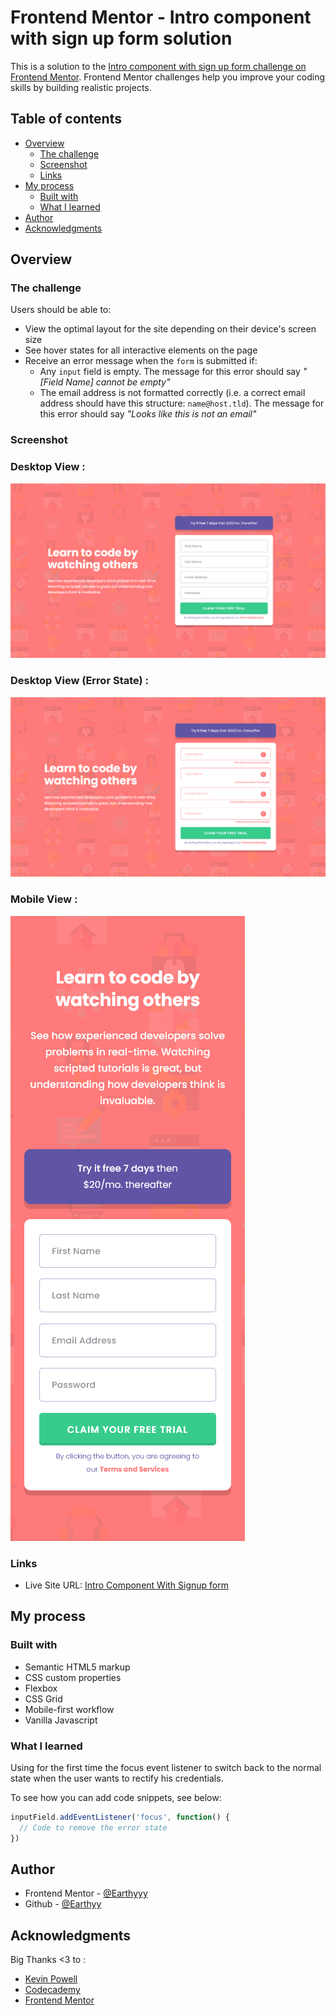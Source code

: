 # Frontend Mentor - Intro component with sign up form solution

This is a solution to the [Intro component with sign up form challenge on Frontend Mentor](https://www.frontendmentor.io/challenges/intro-component-with-signup-form-5cf91bd49edda32581d28fd1). Frontend Mentor challenges help you improve your coding skills by building realistic projects. 

## Table of contents

- [Overview](#overview)
  - [The challenge](#the-challenge)
  - [Screenshot](#screenshot)
  - [Links](#links)
- [My process](#my-process)
  - [Built with](#built-with)
  - [What I learned](#what-i-learned)
- [Author](#author)
- [Acknowledgments](#acknowledgments)



## Overview

### The challenge

Users should be able to:

- View the optimal layout for the site depending on their device's screen size
- See hover states for all interactive elements on the page
- Receive an error message when the `form` is submitted if:
  - Any `input` field is empty. The message for this error should say *"[Field Name] cannot be empty"*
  - The email address is not formatted correctly (i.e. a correct email address should have this structure: `name@host.tld`). The message for this error should say *"Looks like this is not an email"*

### Screenshot


### Desktop View :
![](./desktop-view.png)

### Desktop View (Error State) :
![](./desktop-view-error.png)

### Mobile View :
![](./mobile-view.png)




### Links


- Live Site URL: [Intro Component With Signup form](https://earthyy-intro-component-with-signup.netlify.app/)

## My process

### Built with

- Semantic HTML5 markup
- CSS custom properties
- Flexbox
- CSS Grid
- Mobile-first workflow
- Vanilla Javascript



### What I learned

Using for the first time the focus event listener to switch back to the normal state when the user wants to rectify his credentials.


To see how you can add code snippets, see below:


```js
inputField.addEventListener('focus', function() {
  // Code to remove the error state 
})
```



## Author


- Frontend Mentor - [@Earthyyy](https://www.frontendmentor.io/profile/Earthyyy)
- Github - [@Earthyy](https://github.com/Earthyyy)



## Acknowledgments

Big Thanks <3 to :

* [Kevin Powell](https://www.youtube.com/@KevinPowell)
* [Codecademy](https://www.codecademy.com)
* [Frontend Mentor](https://www.frontendmentor.io/) 

